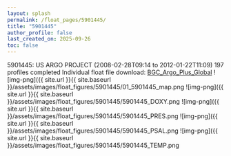 ```yaml
---
layout: splash
permalink: /float_pages/5901445/
title: "5901445"
author_profile: false
last_created_on: 2025-09-26
toc: false
---
```

 
5901445: US ARGO PROJECT (2008-02-28T09:14 to 2012-01-22T11:09)
197 profiles completed
Individual float file download: [BGC_Argo_Plus_Global](https://ftp.soest.hawaii.edu/bgc_argo_plus/Individual_Floats/outliers_removed/5901445_Sprof_processed.nc)
![img-png]({{ site.url }}{{ site.baseurl }}/assets/images/float_figures/5901445/01_5901445_map.png
![img-png]({{ site.url }}{{ site.baseurl }}/assets/images/float_figures/5901445/5901445_DOXY.png
![img-png]({{ site.url }}{{ site.baseurl }}/assets/images/float_figures/5901445/5901445_PRES.png
![img-png]({{ site.url }}{{ site.baseurl }}/assets/images/float_figures/5901445/5901445_PSAL.png
![img-png]({{ site.url }}{{ site.baseurl }}/assets/images/float_figures/5901445/5901445_TEMP.png
